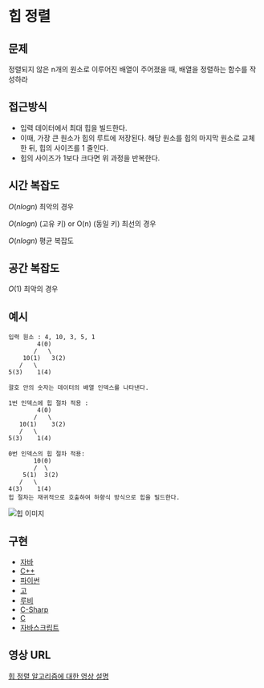 # 힙 정렬

## 문제

정렬되지 않은 n개의 원소로 이루어진 배열이 주어졌을 때, 배열을 정렬하는 함수를 작성하라

## 접근방식

- 입력 데이터에서 최대 힙을 빌드한다.
- 이때, 가장 큰 원소가 힙의 루트에 저장된다. 해당 원소를 힙의 마지막 원소로 교체한 뒤, 힙의 사이즈를 1 줄인다.
- 힙의 사이즈가 1보다 크다면 위 과정을 반복한다.

## 시간 복잡도

$O(n log n)$ 최악의 경우

$O(n log n)$ (고유 키)
or O(n) (동일 키) 최선의 경우

$O(n log n)$ 평균 복잡도

## 공간 복잡도

$O(1)$ 최악의 경우

## 예시

```
입력 원소 : 4, 10, 3, 5, 1
        4(0)
       /   \
    10(1)   3(2)
   /   \
5(3)    1(4)

괄호 안의 숫자는 데이터의 배열 인덱스를 나타낸다.

1번 인덱스에 힙 절차 적용 :
        4(0)
       /   \
   10(1)    3(2)
   /   \
5(3)    1(4)

0번 인덱스의 힙 절차 적용:
       10(0)
       /  \
    5(1)  3(2)
   /   \
4(3)    1(4)
힙 절차는 재귀적으로 호출하여 하향식 방식으로 힙을 빌드한다.
```

![힙 이미지](https://upload.wikimedia.org/wikipedia/commons/1/1b/Sorting_heapsort_anim.gif)

## 구현

- [자바](https://github.com/TheAlgorithms/Java/blob/master/src/main/java/com/thealgorithms/sorts/HeapSort.java)
- [C++](https://github.com/TheAlgorithms/C-Plus-Plus/blob/master/sorting/heap_sort.cpp)
- [파이썬](https://github.com/TheAlgorithms/Python/blob/master/sorts/heap_sort.py)
- [고](https://github.com/TheAlgorithms/Go/blob/master/sorts/heapsort.go)
- [루비](https://github.com/TheAlgorithms/Ruby/blob/master/sorting/heap_sort.rb)
- [C-Sharp](https://github.com/TheAlgorithms/C-Sharp/blob/master/Algorithms/Sorters/Comparison/HeapSorter.cs)
- [C](https://github.com/TheAlgorithms/C/blob/master/sorting/heap_sort.c)
- [자바스크립트](https://github.com/TheAlgorithms/Javascript/blob/master/Sorts/HeapSort.js)

## 영상 URL

[힙 정렬 알고리즘에 대한 영상 설명](https://www.youtube.com/watch?v=MtQL_ll5KhQ)
